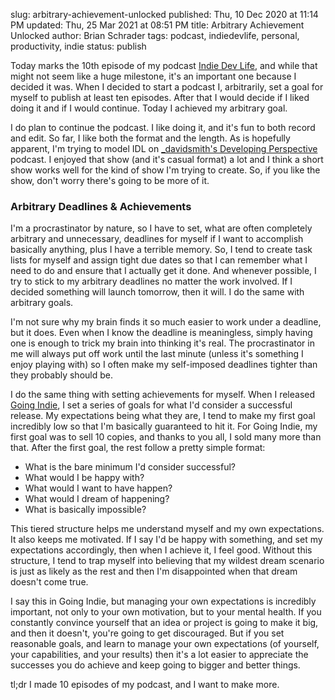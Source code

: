slug: arbitrary-achievement-unlocked
published: Thu, 10 Dec 2020 at 11:14 PM
updated: Thu, 25 Mar 2021 at 08:51 PM
title: Arbitrary Achievement Unlocked
author: Brian Schrader
tags: podcast, indiedevlife, personal, productivity, indie
status: publish

Today marks the 10th episode of my podcast [Indie Dev Life][1], and while that might not seem like a huge milestone, it's an important one because I decided it was. When I decided to start a podcast I, arbitrarily, set a goal for myself to publish at least ten episodes. After that I would decide if I liked doing it and if I would continue. Today I achieved my arbitrary goal.

I do plan to continue the podcast. I like doing it, and it's fun to both record and edit. So far, I like both the format and the length. As is hopefully apparent, I'm trying to model IDL on [_davidsmith's Developing Perspective][2] podcast. I enjoyed that show (and it's casual format) a lot and I think a short show works well for the kind of show I'm trying to create. So, if you like the show, don't worry there's going to be more of it.

### Arbitrary Deadlines & Achievements

I'm a procrastinator by nature, so I have to set, what are often completely arbitrary and unnecessary, deadlines for myself if I want to accomplish basically anything, plus I have a terrible memory. So, I tend to create task lists for myself and assign tight due dates so that I can remember what I need to do and ensure that I actually get it done. And whenever possible, I try to stick to my arbitrary deadlines no matter the work involved. If I decided something will launch tomorrow, then it will. I do the same with arbitrary goals.

I'm not sure why my brain finds it so much easier to work under a deadline, but it does. Even when I know the deadline is meaningless, simply having one is enough to trick my brain into thinking it's real. The procrastinator in me will always put off work until the last minute (unless it's something I enjoy playing with) so I often make my self-imposed deadlines tighter than they probably should be.

I do the same thing with setting achievements for myself. When I released [Going Indie][3], I set a series of goals for what I'd consider a successful release. My expectations being what they are, I tend to make my first goal incredibly low so that I'm basically guaranteed to hit it. For Going Indie, my first goal was to sell 10 copies, and thanks to you all, I sold many more than that. After the first goal, the rest follow a pretty simple format:

- What is the bare minimum I'd consider successful?
- What would I be happy with?
- What would I want to have happen?
- What would I dream of happening?
- What is basically impossible?

This tiered structure helps me understand myself and my own expectations. It also keeps me motivated. If I say I'd be happy with something, and set my expectations accordingly, then when I achieve it, I feel good. Without this structure, I tend to trap myself into believing that my wildest dream scenario is just as likely as the rest and then I'm disappointed when that dream doesn't come true.

I say this in Going Indie, but managing your own expectations is incredibly important, not only to your own motivation, but to your mental health. If you constantly convince yourself that an idea or project is going to make it big, and then it doesn't, you're going to get discouraged. But if you set reasonable goals, and learn to manage your own expectations (of yourself, your capabilities, and your results) then it's a lot easier to appreciate the successes you do achieve and keep going to bigger and better things.

tl;dr I made 10 episodes of my podcast, and I want to make more.

[1]: https://indiedevlife.fm
[2]: http://developingperspective.com
[3]: https://goingindie.tech
